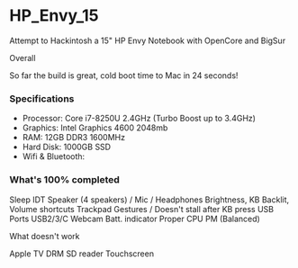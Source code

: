 # HP_Envy_15
Attempt to Hackintosh a 15" HP Envy Notebook with OpenCore and BigSur

Overall

So far the build is great, cold boot time to Mac in 24 seconds!

### Specifications

* Processor: Core i7-8250U 2.4GHz (Turbo Boost up to 3.4GHz)
* Graphics: Intel Graphics 4600 2048mb
* RAM: 12GB DDR3 1600MHz
* Hard Disk: 1000GB SSD
* Wifi & Bluetooth: 

### What's 100% completed

Sleep
IDT Speaker (4 speakers) / Mic / Headphones
Brightness, KB Backlit, Volume shortcuts
Trackpad Gestures / Doesn't stall after KB press
USB Ports USB2/3/C
Webcam
Batt. indicator
Proper CPU PM (Balanced)

What doesn't work

Apple TV DRM
SD reader
Touchscreen
